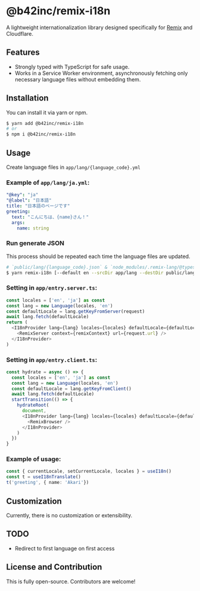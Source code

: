 # @b42inc/remix-i18n

A lightweight internationalization library designed specifically for [Remix](https://remix.run) and Cloudflare.

## Features
- Strongly typed with TypeScript for safe usage.
- Works in a Service Worker environment, asynchronously fetching only necessary language files without embedding them.

## Installation

You can install it via yarn or npm.

```sh
$ yarn add @b42inc/remix-i18n
# or
$ npm i @b42inc/remix-i18n
```

## Usage
Create language files in `app/lang/{language_code}.yml`

### Example of `app/lang/ja.yml`:

```yaml
"@key": "ja"
"@label": "日本語"
title: "日本語のページです"
greeting:
  text: "こんにちは、{name}さん！"
  args:
    name: string
```

### Run generate JSON
This process should be repeated each time the language files are updated.
```sh
# `public/lang/{language_code}.json` & `node_modules/.remix-lang/@types`
$ yarn remix-i18n [--default en --srcDir app/lang --destDir public/lang]
```

### Setting in `app/entry.server.ts`:

```typescript
const locales = ['en', 'ja'] as const
const lang = new Language(locales, 'en')
const defaultLocale = lang.getKeyFromServer(request)
await lang.fetch(defaultLocale)
return (
  <I18nProvider lang={lang} locales={locales} defaultLocale={defaultLocale}>
    <RemixServer context={remixContext} url={request.url} />
  </I18nProvider>
)
```

### Setting in `app/entry.client.ts`:

```typescript
const hydrate = async () => {
  const locales = ['en', 'ja'] as const
  const lang = new Language(locales, 'en')
  const defaultLocale = lang.getKeyFromClient()
  await lang.fetch(defaultLocale)
  startTransition(() => {
    hydrateRoot(
      document,
      <I18nProvider lang={lang} locales={locales} defaultLocale={defaultLocale}>
        <RemixBrowser />
      </I18nProvider>
    )
  })
}
```

### Example of usage:

```typescript
const { currentLocale, setCurrentLocale, locales } = useI18n()
const t = useI18nTranslate()
t('greeting', { name: 'Akari'})

```

## Customization
Currently, there is no customization or extensibility.

## TODO
- Redirect to first language on first access

## License and Contribution
This is fully open-source. Contributors are welcome!
